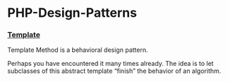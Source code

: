 # PHP-Design-Patterns #

### [Template](https://en.wikipedia.org/wiki/Template_method_pattern "Named link title") ###

Template Method is a behavioral design pattern.

Perhaps you have encountered it many times already. The idea is to let subclasses of this abstract template “finish” the behavior of an algorithm.

